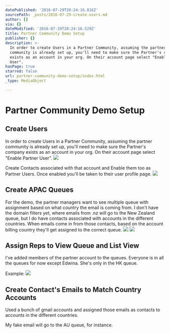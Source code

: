 ```yaml
---
datePublished: '2016-07-29T20:24:16.816Z'
sourcePath: _posts/2016-07-29-create-users.md
author: []
via: {}
dateModified: '2016-07-29T20:24:16.529Z'
title: Partner Community Demo Setup
publisher: {}
description: >-
  In order to create Users in a Partner Community, assuming the partner
  community is already set up, you'll need to make sure the Partner's company
  exists as an account in your org. On their account page select "Enable Partner
  User".
hasPage: true
starred: false
url: partner-community-demo-setup/index.html
_type: MediaObject

---
```

# Partner Community Demo Setup

## Create Users

In order to create Users in a Partner Community, assuming the partner community is already set up, you'll need to make sure the Partner's company exists as an account in your org. On their account page select "Enable Partner User".
![](https://the-grid-user-content.s3-us-west-2.amazonaws.com/5f9064bf-0262-4d97-9f72-d827ef4f3837.png)

Create Contacts associated with that account and Enable them too as Partner Users. Once enabled you'll be taken to their user profile page.
![](https://the-grid-user-content.s3-us-west-2.amazonaws.com/0f0becfc-6f61-4a54-91f4-438f917655bf.png)

## Create APAC Queues

For the demo, the partner managers want to see multiple queue with assignment based on what country the email is coming from. I don't have the domain filters yet, where emails from .nz will go to the New Zealand queue, but I do have contacts associated with accounts in the different countries. When emails come in from those contacts, based on the account billing country they'll get assigned to the correct queue.
![](https://the-grid-user-content.s3-us-west-2.amazonaws.com/7a6eb1db-22dd-4c81-8dac-504f2ca85cf3.png)
![](https://the-grid-user-content.s3-us-west-2.amazonaws.com/cc4739e2-5981-4f34-9bcb-d053dfc8b28e.png)

## Assign Reps to View Queue and List View

I've added members of the partner account to the queues. Everyone is in all the queues for now except Edwina. She's only in the HK queue.

Example:
![](https://the-grid-user-content.s3-us-west-2.amazonaws.com/412cd8b4-0985-4636-9db9-f61746aebb78.png)

## Create Contact's Emails to Match Country Accounts

Used a bunch of gmail accounts and assigned those emails as contacts to accounts in the different countries.

My fake email will go to the AU queue, for instance.